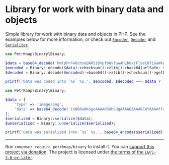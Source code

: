 # Library for work with binary data and objects

Simple library for work with binary data and objects in PHP.
See the examples below for more information, or check out [`Encoder`](./src/Encoder.php), [`Decoder`](./src/Decoder.php) and [`Serializer`](./src/Serializer.php).

```php
use PetrKnap\Binary\Binary;

$data = base64_decode('hmlpFnFwbchsoQARSibVpfbWVfuwAHLbGxjFl9eC8fiGaWkWcXBtyGyhABFKJtWl9tZV+7AActsbGMWX14Lx+A==');
$encoded = Binary::encode($data)->checksum()->zlib()->base64(urlSafe: true)->getData();
$decoded = Binary::decode($encoded)->base64()->zlib()->checksum()->getData();

printf('Data was coded into `%s` %s.', $encoded, $decoded === $data ? 'successfully' : 'unsuccessfully');
```

```php
use PetrKnap\Binary\Binary;

$data = [
    'type' => 'image/png',
    'data' => base64_decode('iVBORw0KGgoAAAANSUhEUgAAAAEAAAABCAYAAAAfFcSJAAAAAXNSR0IArs4c6QAAAA1JREFUGFdj+L+U4T8ABu8CpCYJ1DQAAAAASUVORK5CYII='),
];
$serialized = Binary::serialize($data);
$unserialized = Binary::unserialize($serialized);

printf('Data was serialized into `%s` %s.', base64_encode($serialized), $unserialized === $data ? 'successfully' : 'unsuccessfully');
```

---

Run `composer require petrknap/binary` to install it.
You can [support this project via donation](https://petrknap.github.io/donate.html).
The project is licensed under [the terms of the `LGPL-3.0-or-later`](./COPYING.LESSER).
